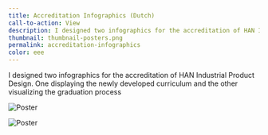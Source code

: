 ```yaml
---
title: Accreditation Infographics (Dutch)
call-to-action: View
description: I designed two infographics for the accreditation of HAN Industrial Product Design.
thumbnail: thumbnail-posters.png
permalink: accreditation-infographics
color: eee
---
```


I designed two infographics for the accreditation of HAN Industrial Product Design. One displaying the newly developed curriculum and the other visualizing the graduation process


![Poster](/personal-website/img/poster-2.png)

![Poster](/personal-website/img/poster-1.png)
